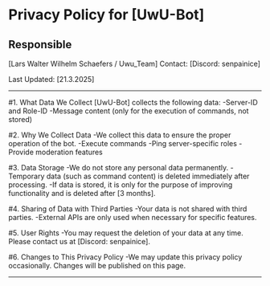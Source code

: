 # Privacy Policy for [UwU-Bot]

## Responsible
[Lars Walter Wilhelm Schaefers / Uwu_Team]
Contact: [Discord: senpainice]

Last Updated: [21.3.2025]

---

#1. What Data We Collect
[UwU-Bot] collects the following data:
-Server-ID and Role-ID
-Message content (only for the execution of commands, not stored)

#2. Why We Collect Data
-We collect this data to ensure the proper operation of the bot.
-Execute commands
-Ping server-specific roles
-Provide moderation features

#3. Data Storage
-We do not store any personal data permanently.
-Temporary data (such as command content) is deleted immediately after processing.
-If data is stored, it is only for the purpose of improving functionality and is deleted after [3 months].

#4. Sharing of Data with Third Parties
-Your data is not shared with third parties.
-External APIs are only used when necessary for specific features.

#5. User Rights
-You may request the deletion of your data at any time. Please contact us at [Discord: senpainice].

#6. Changes to This Privacy Policy
-We may update this privacy policy occasionally. Changes will be published on this page.

---
